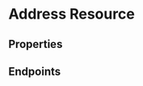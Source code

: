 # Address Resource

## Properties

<ResourceProperties :resource="'address'" :lang="'en'"/>

<ResourceScopes :resource="'address'"/>

## Endpoints

[//]: <> (GET ENDPOINT)
<ResourceEndpoint :resource="'address'" :endpoint="'get'" :lang="'en'">

<template v-slot:responseJSON>

<<< @/docs/fixtures/api/address/response/json/get_id.json

</template>

<template v-slot:responseXML>

<<< @/docs/fixtures/api/address/response/xml/get_id.xml

</template>

</ResourceEndpoint>

[//]: <> (GETCOLLECTION ENDPOINT)
<ResourceEndpoint :resource="'address'" :endpoint="'getCollection'" :lang="'en'">

<template v-slot:responseJSON>

<<< @/docs/fixtures/api/address/response/json/get_page.json

</template>

<template v-slot:responseXML>

<<< @/docs/fixtures/api/address/response/xml/get_page.xml

</template>

</ResourceEndpoint>

[//]: <> (POST ENDPOINT)
<ResourceEndpoint :resource="'address'" :endpoint="'post'" :lang="'en'">

<template v-slot:request>

<<< @/docs/fixtures/api/address/request/post.json

</template>

<template v-slot:responseJSON>

<<< @/docs/fixtures/api/address/response/json/get_id.json

</template>

<template v-slot:responseXML>

<<< @/docs/fixtures/api/address/response/xml/get_id.xml

</template>

</ResourceEndpoint>

[//]: <> (PUT ENDPOINT)
<ResourceEndpoint :resource="'address'" :endpoint="'put'" :lang="'en'">

<template v-slot:request>

<<< @/docs/fixtures/api/address/request/put.json

</template>

<template v-slot:responseJSON>

<<< @/docs/fixtures/api/address/response/json/get_id.json

</template>

<template v-slot:responseXML>

<<< @/docs/fixtures/api/address/response/xml/get_id.xml

</template>

</ResourceEndpoint>

[//]: <> (DELETE ENDPOINT)
<ResourceEndpoint :resource="'address'" :endpoint="'delete'" :lang="'en'"/>

